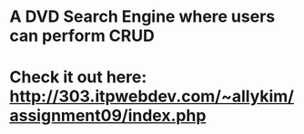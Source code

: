 # A DVD Search Engine where users can perform CRUD
# Check it out here: http://303.itpwebdev.com/~allykim/assignment09/index.php
